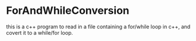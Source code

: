 # ForAndWhileConversion
this is a c++ program to read in a file containing a for/while loop in c++, and covert it to a while/for loop. 
